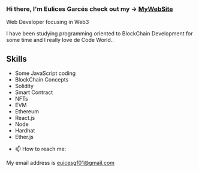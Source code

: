 ### Hi there, I'm Eulices Garcés check out my -> [MyWebSite](www.eulicesgarces.com)

Web Developer focusing in Web3 

I have been studying programming oriented to BlockChain Development for some time and I really love de Code World..

## Skills
* Some JavaScript coding
* BlockChain Concepts
* Solidity
* Smart Contract
* NFTs
* EVM
* Ethereum
* React.js
* Node
* Hardhat
* Ether.js

- 📫 How to reach me: 

My email address is euicesgf01@gmail.com

<!--
Here are some ideas to get you started:

- 🔭 I’m currently working on ...
- 🌱 I’m currently learning about JavaScript, Solidity, Smart Contract, NFTs, EVM, Ethereum, React.js, Node, and other interesting things.
- 👯 I’m looking to collaborate on ...
- 🤔 I’m looking for help with ...
- 💬 Ask me about ...
- 📫 How to reach me: ...
- 😄 Pronouns: ...
- ⚡ Fun fact: ...
- 👯 I’m looking to collaborate on ...
-->
